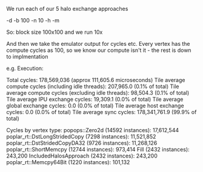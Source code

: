 We run each of our 5 halo exchange approaches 

-d  -b 100 -n 10 -h <strategy> -m

So: block size 100x100 and we run 10x

And then we take the emulator output for cycles etc. Every vertex has the compute cycles as 100, so 
we know our compute isn't it - the rest is down to implmentation


e.g.
Execution:

  Total cycles:                                         178,569,036 (approx 111,605.6 microseconds)
  Tile average compute cycles (including idle threads): 207,965.0 (0.1% of total)
  Tile average compute cycles (excluding idle threads): 98,504.3 (0.1% of total)
  Tile average IPU exchange cycles:                     19,309.1 (0.0% of total)
  Tile average global exchange cycles:                  0.0 (0.0% of total)
  Tile average host exchange cycles:                    0.0 (0.0% of total)
  Tile average sync cycles:                             178,341,761.9 (99.9% of total)

  Cycles by vertex type:
    popops::Zero2d<float>              (14592 instances):   17,612,544
    poplar_rt::DstLongStridedCopy       (7298 instances):   11,521,852
    poplar_rt::DstStridedCopyDA32       (9726 instances):   11,268,126
    poplar_rt::ShortMemcpy             (12744 instances):      973,414
    Fill<float>                         (2432 instances):      243,200
    IncludedHalosApproach<float>        (2432 instances):      243,200
    poplar_rt::Memcpy64Bit              (1220 instances):      101,132

